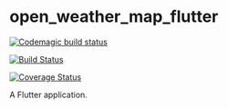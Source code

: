 # open_weather_map_flutter

[![Codemagic build status](https://api.codemagic.io/apps/5f0b35084888712031cb696e/5f0b35084888712031cb696d/status_badge.svg)](https://codemagic.io/apps/5f0b35084888712031cb696e/5f0b35084888712031cb696d/latest_build)

[![Build Status](https://travis-ci.com/JSHAMMR/open-weather-map-flutter.svg?branch=master)](https://travis-ci.com/JSHAMMR/open-weather-map-flutter)

[![Coverage Status](https://coveralls.io/repos/github/JSHAMMR/open-weather-map-flutter/badge.svg)](https://coveralls.io/github/JSHAMMR/open-weather-map-flutter)

A Flutter application.

